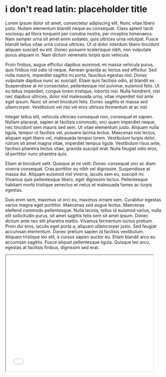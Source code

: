 # i don't read latin: placeholder title
Lorem ipsum dolor sit amet, consectetur adipiscing elit. Nunc vitae libero justo. Nullam elementum blandit neque eu consequat. Class aptent taciti sociosqu ad litora torquent per conubia nostra, per inceptos himenaeos. Nam semper urna sit amet enim sodales, quis ultrices urna volutpat. Fusce blandit tellus vitae urna cursus ultrices. Ut id dolor interdum libero tincidunt aliquam suscipit eu elit. Donec posuere scelerisque nibh, non vulputate purus aliquam in. Nam dictum venenatis turpis quis vehicula.

Proin finibus, augue efficitur dapibus euismod, mi massa vehicula purus, quis finibus nisl odio id neque. Aenean gravida ac lectus sed efficitur. Sed nulla mauris, imperdiet sagittis mi porta, faucibus egestas nisl. Donec vulputate dapibus nunc ac suscipit. Etiam quis facilisis odio, at blandit ex. Suspendisse at mi consectetur, pellentesque nisl pulvinar, euismod felis. Ut eu tellus imperdiet, congue lorem tristique, lobortis nisi. Nulla hendrerit, nisl nec dapibus ultrices, dolor nisl malesuada urna, vitae imperdiet nisl ante eget ipsum. Nunc sit amet tincidunt felis. Donec sagittis et massa sed ullamcorper. Vestibulum vel nisi vel eros ultrices fermentum at ac nisl.

Integer tellus elit, vehicula ultricies consequat non, consequat et sapien. Nullam placerat, sapien at facilisis commodo, orci quam imperdiet neque, nec tincidunt sem mauris sed sem. Ut vitae elementum justo. Aliquam nulla ligula, tempor ut facilisis vel, posuere lacinia lectus. Maecenas nisl lectus, aliquam eget libero vel, malesuada tempor lorem. Vestibulum turpis dolor, rutrum sit amet magna vitae, imperdiet tempus ligula. Vestibulum risus ante, facilisis pharetra lectus vitae, gravida suscipit erat. Nulla feugiat odio eros, id porttitor nunc pharetra quis.

Etiam at tincidunt velit. Quisque at mi velit. Donec consequat orci ac diam viverra consequat. Cras porttitor eu nibh vel dignissim. Suspendisse at massa dui. Aliquam euismod nisl viverra, iaculis sem eu, suscipit mi. Vivamus quis pellentesque libero, eget dignissim lectus. Pellentesque habitant morbi tristique senectus et netus et malesuada fames ac turpis egestas.

Duis enim sem, maximus ut orci eu, maximus ornare sem. Curabitur egestas varius magna eget porttitor. Maecenas sed augue lectus. Maecenas eleifend commodo pellentesque. Nulla lacinia, tellus id euismod varius, nulla elit sollicitudin purus, sit amet sagittis felis sem sit amet ipsum. Donec dictum ante nec elit pharetra mattis. Vivamus fermentum luctus pretium. Proin dui eros, iaculis eget porta a, aliquam ullamcorper justo. Sed feugiat accumsan elementum. Donec pretium sapien id facilisis vestibulum. Aliquam tristique leo elit, a cursus sapien auctor eu. Etiam blandit arcu eu accumsan sagittis. Fusce aliquet pellentesque ligula. Quisque leo arcu, egestas at facilisis finibus, dignissim sed erat.
<iframe style='width: 475px; height: 372px;' src='//voyant-tools.org/tool/CollocatesGraph/?mode=corpus&context=29&corpus=e03482535921cf095998beab4a0404e1'></iframe>
